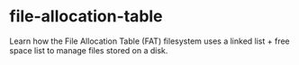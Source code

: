 # file-allocation-table
Learn how the File Allocation Table (FAT) filesystem uses a linked list + free space list to manage files stored on a disk.
